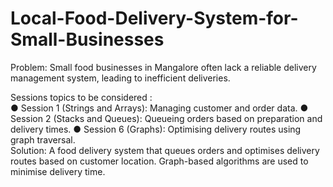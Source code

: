 # Local-Food-Delivery-System-for-Small-Businesses

Problem:
Small food businesses in Mangalore often lack a reliable delivery
management system, leading to inefficient deliveries.<br>

Sessions topics to be considered :<br>
● Session 1 (Strings and Arrays): Managing customer and order data.
● Session 2 (Stacks and Queues): Queueing orders based on
preparation and delivery times.
● Session 6 (Graphs): Optimising delivery routes using graph traversal.
<br>
Solution:
A food delivery system that queues orders and optimises delivery routes
based on customer location. Graph-based algorithms are used to minimise
delivery time.
